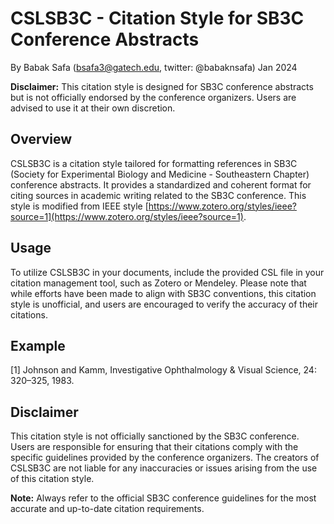 # CSLSB3C - Citation Style for SB3C Conference Abstracts
By Babak Safa (bsafa3@gatech.edu, twitter: @babaknsafa) Jan 2024

**Disclaimer:** This citation style is designed for SB3C conference abstracts but is not officially endorsed by the conference organizers. Users are advised to use it at their own discretion.

## Overview
CSLSB3C is a citation style tailored for formatting references in SB3C (Society for Experimental Biology and Medicine - Southeastern Chapter) conference abstracts. It provides a standardized and coherent format for citing sources in academic writing related to the SB3C conference. This style is modified from IEEE style [https://www.zotero.org/styles/ieee?source=1](https://www.zotero.org/styles/ieee?source=1).

## Usage
To utilize CSLSB3C in your documents, include the provided CSL file in your citation management tool, such as Zotero or Mendeley. Please note that while efforts have been made to align with SB3C conventions, this citation style is unofficial, and users are encouraged to verify the accuracy of their citations.

## Example
[1]	Johnson and Kamm, Investigative Ophthalmology & Visual Science, 24: 320–325, 1983.


## Disclaimer
This citation style is not officially sanctioned by the SB3C conference. Users are responsible for ensuring that their citations comply with the specific guidelines provided by the conference organizers. The creators of CSLSB3C are not liable for any inaccuracies or issues arising from the use of this citation style.

**Note:** Always refer to the official SB3C conference guidelines for the most accurate and up-to-date citation requirements.


